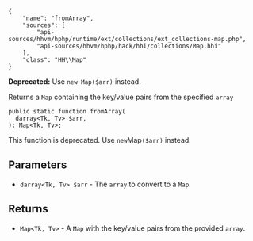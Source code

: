 ``` yamlmeta
{
    "name": "fromArray",
    "sources": [
        "api-sources/hhvm/hphp/runtime/ext/collections/ext_collections-map.php",
        "api-sources/hhvm/hphp/hack/hhi/collections/Map.hhi"
    ],
    "class": "HH\\Map"
}
```




**Deprecated:** Use ` new Map($arr) ` instead.




Returns a ` Map ` containing the key/value pairs from the specified `` array ``




``` Hack
public static function fromArray(
  darray<Tk, Tv> $arr,
): Map<Tk, Tv>;
```




This function is deprecated. Use ` new `Map`` ($arr) `` instead.




## Parameters




+ ` darray<Tk, Tv> $arr ` - The `` array `` to convert to a ``` Map ```.




## Returns




* ` Map<Tk, Tv> ` - A `` Map `` with the key/value pairs from the provided ``` array ```.
<!-- HHAPIDOC -->
